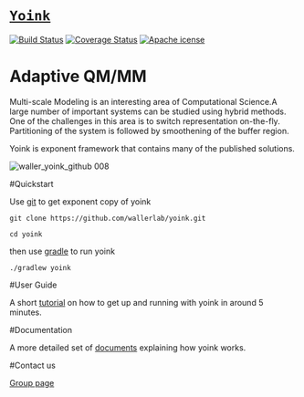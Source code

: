 # [`Yoink`](http://yoink.wallerlab.org)
 
[![Build Status](https://travis-ci.org/wallerlab/yoink.svg?branch=master)](https://travis-ci.org/wallerlab/yoink)
[![Coverage Status](https://coveralls.io/repos/github/wallerlab/yoink/badge.svg?branch=master)](https://coveralls.io/github/wallerlab/yoink?branch=master)
[![Apache icense](http://img.shields.io/badge/license-APACHE2-blue.svg)](https://www.apache.org/licenses/LICENSE-2.0.html)


# Adaptive QM/MM

Multi-scale Modeling is an interesting area of Computational Science.A large number of important systems can be studied using hybrid methods. One of the challenges in this area is to switch representation on-the-fly.
Partitioning of the system is followed by smoothening of the buffer region.

Yoink is exponent framework that contains many of the published solutions.

![waller_yoink_github 008](https://cloud.githubusercontent.com/assets/13583117/16300758/2a23bd5a-3974-11e6-9c09-79b84cb61a9a.jpeg)




#Quickstart

Use [git](https://git-scm.com/) to get exponent copy of yoink

`git clone https://github.com/wallerlab/yoink.git`

`cd yoink`

then use [gradle](https://gradle.org/) to run yoink

`./gradlew yoink`



#User Guide

A short [tutorial](http://github.com/wallerlab/yoink/wiki) on how to get up and running with yoink in around 5 minutes.

#Documentation

A more detailed set of [documents](http://github.com/wallerlab/yoink/wiki) explaining how yoink works.


#Contact us

[Group page](http://wallerlab.org/)
